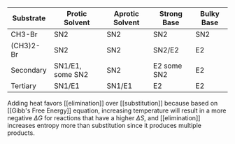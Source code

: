 | Substrate | Protic Solvent   | Aprotic Solvent | Strong Base | Bulky Base |
| --------- | ---------------- | --------------- | ----------- | ---------- |
| CH3-Br    | SN2              | SN2             | SN2         | SN2        |
| (CH3)2-Br | SN2              | SN2             | SN2/E2      | E2         |
| Secondary | SN1/E1, some SN2 | SN2             | E2 some SN2 | E2         |
| Tertiary  | SN1/E1           | SN1/E1          | E2          | E2         |

Adding heat favors [[elimination]] over [[substitution]] because based on [[Gibb's Free Energy]] equation, increasing temperature will result in a more negative $\displaystyle \Delta G$ for reactions that have a higher $\displaystyle \Delta S$, and [[elimination]] increases entropy more than substitution since it produces multiple products.